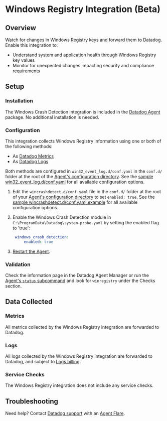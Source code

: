 # Windows Registry Integration (Beta)

## Overview

Watch for changes in Windows Registry keys and forward them to Datadog. Enable this integration to:

- Understand system and application health through Windows Registry key values
- Monitor for unexpected changes impacting security and compliance requirements

## Setup

### Installation

The Windows Crash Detection integration is included in the [Datadog Agent][1] package. No additional installation is needed.

### Configuration

This integration collects Windows Registry information using one or both of the following methods:

- As [Datadog Metrics][2]
- As [Datadog Logs][3]


Both methods are configured in `win32_event_log.d/conf.yaml` in the `conf.d/` folder at the root of the [Agent's configuration directory][4]. See the [sample win32_event_log.d/conf.yaml][3] for all available configuration options.


1. Edit the `wincrashdetect.d/conf.yaml` file in the `conf.d/` folder at the root of your [Agent's configuration directory][2] to set `enabled: true`. See the [sample wincrashdetect.d/conf.yaml.example][3] for all available configuration options.

2. Enable the Windows Crash Detection module in `C:\ProgramData\Datadog\system-probe.yaml` by setting the enabled flag to 'true':

   ```yaml
    windows_crash_detection:
        enabled: true
    ```
3. [Restart the Agent][4].

### Validation

Check the information page in the Datadog Agent Manager or run the [Agent's `status` subcommand][6] and look for `winregistry` under the Checks section.

## Data Collected

### Metrics

All metrics collected by the Windows Registry integration are forwarded to Datadog.

### Logs

All logs collected by the Windows Registry integration are forwarded to Datadog, and subject to [Logs billing][7].

### Service Checks

The Windows Registry integration does not include any service checks.

## Troubleshooting

Need help? Contact [Datadog support][8] with an [Agent Flare][9].

[1]: https://app.datadoghq.com/account/settings#agent
[2]: https://docs.datadoghq.com/metrics/#overview
[3]: https://docs.datadoghq.com/logs/
[4]:
[5]:
[5]: https://docs.datadoghq.com/agent/guide/agent-commands/#start-stop-and-restart-the-agent
[6]: https://docs.datadoghq.com/agent/basic_agent_usage/windows/?tab=gui#agent-status-and-information
[7]: https://docs.datadoghq.com/account_management/billing/log_management/
[8]: https://docs.datadoghq.com/help/
[9]: https://docs.datadoghq.com/agent/troubleshooting/send_a_flare/?tab=agentv6v7
